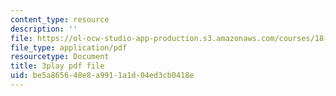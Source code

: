 ```yaml
---
content_type: resource
description: ''
file: https://ol-ocw-studio-app-production.s3.amazonaws.com/courses/18-01-single-variable-calculus-fall-2006/be5a865648e8a9911a1d04ed3cb0418e_sRIDVAcoG5A.pdf
file_type: application/pdf
resourcetype: Document
title: 3play pdf file
uid: be5a8656-48e8-a991-1a1d-04ed3cb0418e
---
```

